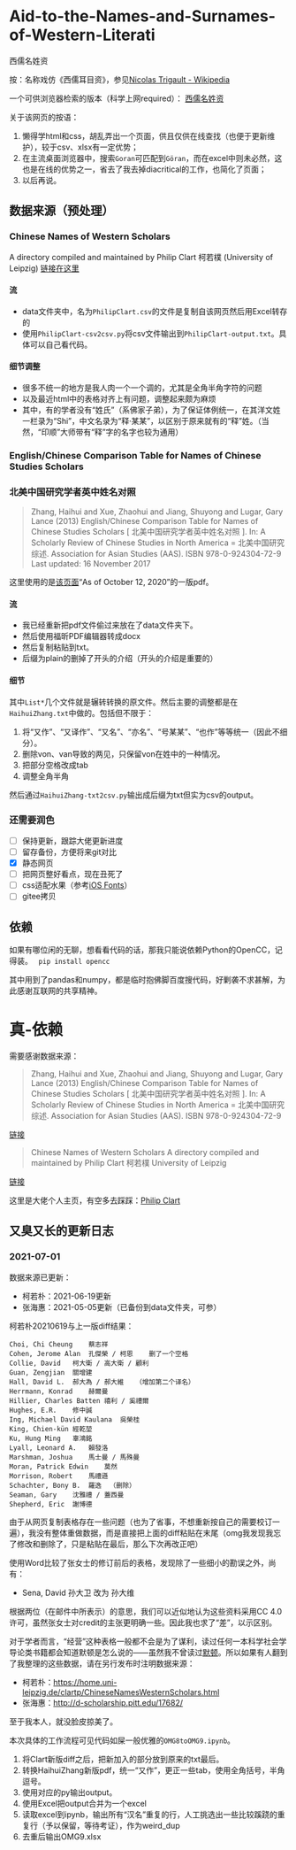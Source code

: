 # Aid-to-the-Names-and-Surnames-of-Western-Literati
西儒名姓资<br>

按：名称戏仿《西儒耳目资》，参见[Nicolas Trigault - Wikipedia](https://en.wikipedia.org/wiki/Nicolas_Trigault#Publications)

一个可供浏览器检索的版本（科学上网required）：
[西儒名姓资](https://alainalan.github.io/Aid-to-the-Names-and-Surnames-of-Western-Literati/)

关于该网页的按语：
1. 懒得学html和css，胡乱弄出一个页面，供且仅供在线查找（也便于更新维护），较于csv、xlsx有一定优势；
2. 在主流桌面浏览器中，搜索`Goran`可匹配到`Göran`，而在excel中则未必然，这也是在线的优势之一，省去了我去掉diacritical的工作，也简化了页面；
3. 以后再说。

## 数据来源（预处理）

### Chinese Names of Western Scholars
A directory compiled and maintained by Philip Clart 柯若樸 (University of Leipzig)
[链接在这里](https://home.uni-leipzig.de/clartp/ChineseNamesWesternScholars.html)

#### 流

- data文件夹中，名为`PhilipClart.csv`的文件是复制自该网页然后用Excel转存的
- 使用`PhilipClart-csv2csv.py`将csv文件输出到`PhilipClart-output.txt`。具体可以自己看代码。

#### 细节调整

- 很多不统一的地方是我人肉一个一个调的，尤其是全角半角字符的问题
- 以及最近html中的表格对齐上有问题，调整起来颇为麻烦
- 其中，有的学者没有“姓氏”（系佛家子弟），为了保证体例统一，在其洋文姓一栏录为“Shi”，中文名录为“释·某某”，以区别于原来就有的“释”姓。（当然，“印顺”大师带有“释”字的名字也较为通用）

### English/Chinese Comparison Table for Names of Chinese Studies Scholars
### 北美中国研究学者英中姓名对照
> Zhang, Haihui and Xue, Zhaohui and Jiang, Shuyong and Lugar, Gary Lance (2013) English/Chinese Comparison Table for Names of Chinese Studies Scholars [ 北美中国研究学者英中姓名对照 ]. In: A Scholarly Review of Chinese Studies in North America = 北美中国研究综述. Association for Asian Studies (AAS). ISBN 978-0-924304-72-9
Last updated: 16 November 2017

这里使用的是[该页面](http://d-scholarship.pitt.edu/17682/PDF)“As of October 12, 2020”的一版pdf。

#### 流

- 我已经重新把pdf文件偷过来放在了data文件夹下。
- 然后使用福昕PDF编辑器转成docx
- 然后复制粘贴到txt。
- 后缀为plain的删掉了开头的介绍（开头的介绍是重要的）

#### 细节
其中`List*`几个文件就是辗转转换的原文件。然后主要的调整都是在`HaihuiZhang.txt`中做的。包括但不限于：

1. 将“又作”、“又译作”、“又名”、“亦名”、“号某某”、“也作”等等统一（因此不细分）。
2. 删除von、van导致的两见，只保留von在姓中的一种情况。
3. 把部分空格改成tab
4. 调整全角半角

然后通过`HaihuiZhang-txt2csv.py`输出成后缀为txt但实为csv的output。

### 还需要润色

- [ ] 保持更新，跟踪大佬更新进度
- [ ] 留存备份，方便将来git对比
- [x] 静态网页
- [ ] 把网页整好看点，现在丑死了
- [ ] css适配水果（参考[iOS Fonts](http://www.iosfonts.com/)）
- [ ] gitee拷贝

## 依赖

如果有哪位闲的无聊，想看看代码的话，那我只能说依赖Python的OpenCC，记得装。
``` pip install opencc```

其中用到了pandas和numpy，都是临时抱佛脚百度搜代码，好剿袭不求甚解，为此感谢互联网的共享精神。

# 真-依赖

需要感谢数据来源：
> Zhang, Haihui and Xue, Zhaohui and Jiang, Shuyong and Lugar, Gary Lance (2013) English/Chinese Comparison Table for Names of Chinese Studies Scholars [ 北美中国研究学者英中姓名对照 ]. In: A Scholarly Review of Chinese Studies in North America = 北美中国研究综述. Association for Asian Studies (AAS). ISBN 978-0-924304-72-9

[链接](http://d-scholarship.pitt.edu/17682/)

> Chinese Names of Western Scholars
A directory compiled and maintained by
Philip Clart 柯若樸
University of Leipzig


[链接](https://home.uni-leipzig.de/clartp/ChineseNamesWesternScholars.html)

这里是大佬个人主页，有空多去踩踩：[Philip Clart](https://home.uni-leipzig.de/clartp/)

## 又臭又长的更新日志

### 2021-07-01

数据来源已更新：
- 柯若朴：2021-06-19更新
- 张海惠：2021-05-05更新（已备份到data文件夹，可参）

柯若朴20210619与上一版diff结果：
```
Choi, Chi Cheung	蔡志祥
Cohen, Jerome Alan	孔傑榮 / 柯恩	删了一个空格
Collie, David	柯大衛 / 高大衛 / 顧利
Guan, Zengjian	關增建
Hall, David L.	郝大為 / 郝大維	（增加第二个译名）
Herrmann, Konrad	赫爾曼
Hillier, Charles Batten	禧利 / 奚禮爾
Hughes, E.R.	修中誠
Ing, Michael David Kaulana	吳榮桂
King, Chien-kün	經乾堃
Ku, Hung Ming	辜鴻銘
Lyall, Leonard A.	賴發洛
Marshman, Joshua	馬士曼 / 馬殊曼
Moran, Patrick Edwin	莫然
Morrison, Robert	馬禮遜
Schachter, Bony B.	羅逸	（删除）
Seaman, Gary	沈雅禮 / 蓋西曼
Shepherd, Eric	謝博德
```

由于从网页复制表格存在一些问题（也为了省事，不想重新按自己的需要校订一遍），我没有整体重做数据，而是直接把上面的diff粘贴在末尾（omg我发现我忘了修改和删除了，只是粘贴在最后，那么下次再改正吧）

使用Word比较了张女士的修订前后的表格，发现除了一些细小的勘误之外，尚有：

- Sena, David	孙大卫	改为	孙大维


根据两位（在邮件中所表示）的意思，我们可以近似地认为这些资料采用CC 4.0许可，虽然张女士对credit的主张更明确一些。因此我也求了“差”，以示区别。

对于学者而言，“经营”这种表格一般都不会是为了谋利，读过任何一本科学社会学导论类书籍都会知道默顿是怎么说的——虽然我不曾读过[默顿](https://book.douban.com/subject/1028800/)。所以如果有人翻到了我整理的这些数据，请在另行发布时注明数据来源：

- 柯若朴：https://home.uni-leipzig.de/clartp/ChineseNamesWesternScholars.html
- 张海惠：http://d-scholarship.pitt.edu/17682/

至于我本人，就没脸皮掠美了。

本次具体的工作流程可见代码如屎一般优雅的`OMG8toOMG9.ipynb`。

1. 将Clart新版diff之后，把新加入的部分放到原来的txt最后。
2. 转换HaihuiZhang新版pdf，统一“又作”，更正一些tab，使用全角括号，半角逗号。
3. 使用对应的py输出output。
4. 使用Excel把output合并为一个excel
5. 读取excel到ipynb，输出所有“汉名”重复的行，人工挑选出一些比较蹊跷的重复行（予以保留，等待考证），作为weird_dup
6. 去重后输出OMG9.xlsx
